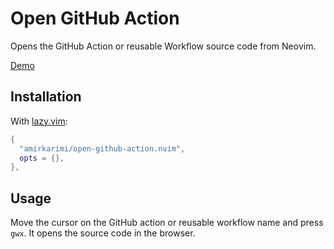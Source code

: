 # Open GitHub Action

Opens the GitHub Action or reusable Workflow source code from Neovim.

[Demo](https://github.com/user-attachments/assets/a129f155-d6d3-4a5c-8a45-ae021525df14)

## Installation

With [lazy.vim](https://github.com/folke/lazy.nvim):

```lua
{
  "amirkarimi/open-github-action.nvim",
  opts = {},
},
```

## Usage

Move the cursor on the GitHub action or reusable workflow name and press `gwx`. It opens the source code in the browser.

